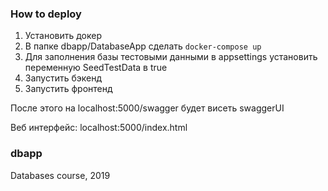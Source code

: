 ### How to deploy
1. Установить докер
2. В папке dbapp/DatabaseApp сделать `docker-compose up`
3. Для заполнения базы тестовыми данными в appsettings установить переменную SeedTestData в true
4. Запустить бэкенд
5. Запустить фронтенд

После этого на localhost:5000/swagger будет висеть swaggerUI

Веб интерфейс: localhost:5000/index.html

### dbapp
Databases course, 2019
 
